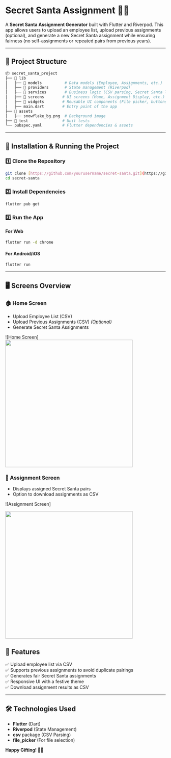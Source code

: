 # Secret Santa Assignment 🎅🎁

A **Secret Santa Assignment Generator** built with Flutter and Riverpod. This app allows users to upload an employee list, upload previous assignments (optional), and generate a new Secret Santa assignment while ensuring fairness (no self-assignments or repeated pairs from previous years). 

---

## 📂 Project Structure

```bash
📦 secret_santa_project
├── 📁 lib
│   ├── 📁 models          # Data models (Employee, Assignments, etc.)
│   ├── 📁 providers       # State management (Riverpod)
│   ├── 📁 services        # Business logic (CSV parsing, Secret Santa logic)
│   ├── 📁 screens        # UI screens (Home, Assignment Display, etc.)
│   ├── 📁 widgets        # Reusable UI components (File picker, buttons)
│   ├── main.dart        # Entry point of the app
├── 📁 assets
│   ├── snowflake_bg.png  # Background image
├── 📁 test               # Unit tests
└── pubspec.yaml         # Flutter dependencies & assets
```

---

## 🚀 Installation & Running the Project

### **1️⃣ Clone the Repository**
```bash
git clone [https://github.com/yourusername/secret-santa.git](https://github.com/dinesh-dot-com/secret-santa-flutter.git
cd secret-santa
```

### **2️⃣ Install Dependencies**
```bash
flutter pub get
```

### **3️⃣ Run the App**
#### **For Web**
```bash
flutter run -d chrome
```
#### **For Android/iOS**
```bash
flutter run
```

---

## 🖥️ Screens Overview

### **🏠 Home Screen**
- Upload Employee List (CSV)
- Upload Previous Assignments (CSV) *(Optional)*
- Generate Secret Santa Assignments

![Home Screen]
<img src="https://github.com/user-attachments/assets/ec481944-c725-40e4-a491-d73d6729a6bd" width="400">


### **📜 Assignment Screen**
- Displays assigned Secret Santa pairs
- Option to download assignments as CSV

![Assignment Screen]

<img src="https://github.com/user-attachments/assets/2b691164-7ac4-4974-b3a8-59d10b52f20d" width="400">


## 🔧 Features
✅ Upload employee list via CSV  
✅ Supports previous assignments to avoid duplicate pairings  
✅ Generates fair Secret Santa assignments  
✅ Responsive UI with a festive theme  
✅ Download assignment results as CSV  

---

## 🛠️ Technologies Used
- **Flutter** (Dart)
- **Riverpod** (State Management)
- **csv** package (CSV Parsing)
- **file_picker** (For file selection)



**Happy Gifting! 🎄🎁**
